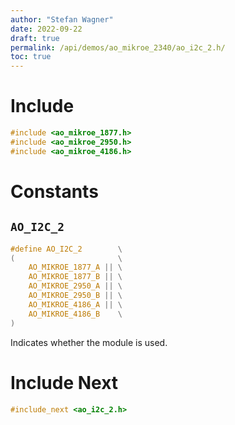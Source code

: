 ```yaml
---
author: "Stefan Wagner"
date: 2022-09-22
draft: true
permalink: /api/demos/ao_mikroe_2340/ao_i2c_2.h/
toc: true
---
```


# Include

```c
#include <ao_mikroe_1877.h>
#include <ao_mikroe_2950.h>
#include <ao_mikroe_4186.h>
```

# Constants

## `AO_I2C_2`

```c
#define AO_I2C_2        \
(                       \
    AO_MIKROE_1877_A || \
    AO_MIKROE_1877_B || \
    AO_MIKROE_2950_A || \
    AO_MIKROE_2950_B || \
    AO_MIKROE_4186_A || \
    AO_MIKROE_4186_B    \
)
```

Indicates whether the module is used.

# Include Next

```c
#include_next <ao_i2c_2.h>
```
